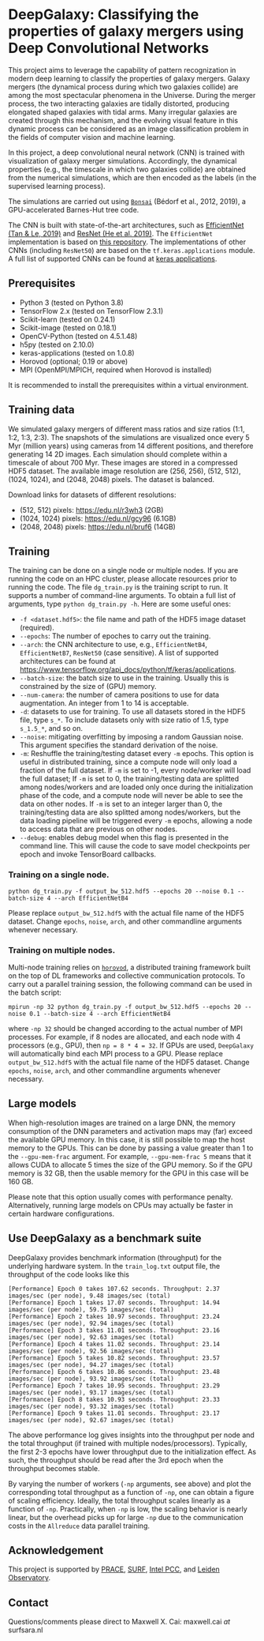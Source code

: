 # DeepGalaxy: Classifying the properties of galaxy mergers using Deep Convolutional Networks

This project aims to leverage the capability of pattern recognization in modern deep learning to classify the properties of galaxy mergers. Galaxy mergers (the dynamical process during which two galaxies collide) are among the most spectacular phenomena in the Universe. During the merger process, the two interacting galaxies are tidally distorted, producing elongated shaped galaxies with tidal arms. Many irregular galaxies are created through this mechanism, and the evolving visual feature in this dynamic process can be considered as an image classification problem in the fields of computer vision and machine learning.

In this project, a deep convolutional neural network (CNN) is trained with visualization of galaxy merger simulations. Accordingly, the dynamical properties (e.g., the timescale in which two galaxies collide) are obtained from the numerical simulations, which are then encoded as the labels (in the supervised learning process). 

The simulations are carried out using [`Bonsai`](https://github.com/treecode/Bonsai) (Bédorf et al., 2012, 2019), a GPU-accelerated Barnes-Hut tree code. 

The CNN is built with state-of-the-art architectures, such as [EfficientNet (Tan & Le, 2019)](https://arxiv.org/abs/1905.11946) and [ResNet (He et al. 2019)](https://arxiv.org/abs/1512.03385). The `EfficientNet` implementation is based on [this repository](https://github.com/qubvel/efficientnet). The implementations of other CNNs (including `ResNet50`) are based on the `tf.keras.applications` module. A full list of supported CNNs can be found at [keras applications](https://www.tensorflow.org/api_docs/python/tf/keras/applications).



## Prerequisites
- Python 3 (tested on Python 3.8)
- TensorFlow 2.x (tested on TensorFlow 2.3.1)
- Scikit-learn (tested on 0.24.1)
- Scikit-image (tested on 0.18.1)
- OpenCV-Python (tested on 4.5.1.48)
- h5py (tested on 2.10.0)
- keras-applications (tested on 1.0.8)
- Horovod (optional; 0.19 or above)
- MPI (OpenMPI/MPICH, required when Horovod is installed)

It is recommended to install the prerequisites within a virtual environment.


## Training data
We simulated galaxy mergers of different mass ratios and size ratios (1:1, 1:2, 1:3, 2:3). The snapshots of the simulations are visualized once every 5 Myr (million years) using cameras from 14 different positions, and therefore generating 14 2D images. Each simulation should complete within a timescale of about 700 Myr. These images are stored in a compressed HDF5 dataset. The available image resolution are (256, 256), (512, 512), (1024, 1024), and (2048, 2048) pixels. The dataset is balanced.

Download links for datasets of different resolutions:
- (512, 512) pixels: https://edu.nl/r3wh3 (2GB)
- (1024, 1024) pixels: https://edu.nl/gcy96 (6.1GB)
- (2048, 2048) pixels: https://edu.nl/bruf6 (14GB)

## Training

The training can be done on a single node or multiple nodes. If you are running the code on an HPC cluster, please allocate resources prior to running the code. The file `dg_train.py` is the training script to run. It supports a number of command-line arguments. To obtain a full list of arguments, type `python dg_train.py -h`. Here are some useful ones:

- `-f <dataset.hdf5>`: the file name and path of the HDF5 image dataset (required).
- `--epochs`: The number of epoches to carry out the training. 
- `--arch`: the CNN architecture to use, e.g., `EfficientNetB4`, `EfficientNetB7`, `ResNet50` (case sensitive). A list of supported architectures can be found at https://www.tensorflow.org/api_docs/python/tf/keras/applications.
- `--batch-size`: the batch size to use in the training. Usually this is constrained by the size of (GPU) memory.
- `--num-camera`: the number of camera positions to use for data augmentation. An integer from 1 to 14 is acceptable.
- `-d`: datasets to use for training. To use all datasets stored in the HDF5 file, type `s_*`. To include datasets only with size ratio of 1.5, type `s_1.5_*`, and so on.
- `--noise`: mitigating overfitting by imposing a random Gaussian noise. This argument specifies the standard derivation of the noise. 
- `-m`: Reshuffle the training/testing dataset every `-m` epochs. This option is useful in distributed training, since a compute node will only load a fraction of the full dataset. If `-m` is set to -1, every node/worker will load the full dataset; If `-m` is set to 0, the training/testing data are splitted among nodes/workers and are loaded only once during the initialization phase of the code, and a compute node will never be able to see the data on other nodes. If `-m` is set to an integer larger than 0, the training/testing data are also splitted among nodes/workers, but the data loading pipeline will be triggered every `-m` epochs, allowing a node to access data that are previous on other nodes.
- `--debug`: enables debug model when this flag is presented in the command line. This will cause the code to save model checkpoints per epoch and invoke TensorBoard callbacks.

### Training on a single node.

```
python dg_train.py -f output_bw_512.hdf5 --epochs 20 --noise 0.1 --batch-size 4 --arch EfficientNetB4
```
Please replace `output_bw_512.hdf5` with the actual file name of the HDF5 dataset. Change `epochs`, `noise`, `arch`, and other commandline arguments whenever necessary.

### Training on multiple nodes.

Multi-node training relies on [`horovod`](https://github.com/horovod/horovod), a distributed training framework built on the top of DL frameworks and collective communication protocols. To carry out a parallel training session, the following command can be used in the batch script:

```
mpirun -np 32 python dg_train.py -f output_bw_512.hdf5 --epochs 20 --noise 0.1 --batch-size 4 --arch EfficientNetB4
```
where `-np 32` should be changed according to the actual number of MPI processes. For example, if 8 nodes are allocated, and each node with 4 processors (e.g., GPU), then `np = 8 * 4 = 32`. If GPUs are used, `DeepGalaxy` will automatically bind each MPI process to a GPU.  Please replace `output_bw_512.hdf5` with the actual file name of the HDF5 dataset. Change `epochs`, `noise`, `arch`, and other commandline arguments whenever necessary.

## Large models
When high-resolution images are trained on a large DNN, the memory consumption of the DNN parameters and activation maps may (far) exceed the available GPU memory. In this case, it is still possible to map the host memory to the GPUs. This can be done by passing a value greater than 1 to the `--gpu-mem-frac` argument. For example, `--gpu-mem-frac 5` means that it allows CUDA to allocate 5 times the size of the GPU memory. So if the GPU memory is 32 GB, then the usable memory for the GPU in this case will be 160 GB.

Please note that this option usually comes with performance penalty. Alternatively, running large models on CPUs may actually be faster in certain hardware configurations.

## Use DeepGalaxy as a benchmark suite
DeepGalaxy provides benchmark information (throughput) for the underlying hardware system. In the `train_log.txt` output file, the throughput of the code looks like this
```
[Performance] Epoch 0 takes 107.62 seconds. Throughput: 2.37 images/sec (per node), 9.48 images/sec (total)
[Performance] Epoch 1 takes 17.07 seconds. Throughput: 14.94 images/sec (per node), 59.75 images/sec (total)
[Performance] Epoch 2 takes 10.97 seconds. Throughput: 23.24 images/sec (per node), 92.94 images/sec (total)
[Performance] Epoch 3 takes 11.01 seconds. Throughput: 23.16 images/sec (per node), 92.63 images/sec (total)
[Performance] Epoch 4 takes 11.02 seconds. Throughput: 23.14 images/sec (per node), 92.56 images/sec (total)
[Performance] Epoch 5 takes 10.82 seconds. Throughput: 23.57 images/sec (per node), 94.27 images/sec (total)
[Performance] Epoch 6 takes 10.86 seconds. Throughput: 23.48 images/sec (per node), 93.92 images/sec (total)
[Performance] Epoch 7 takes 10.95 seconds. Throughput: 23.29 images/sec (per node), 93.17 images/sec (total)
[Performance] Epoch 8 takes 10.93 seconds. Throughput: 23.33 images/sec (per node), 93.32 images/sec (total)
[Performance] Epoch 9 takes 11.01 seconds. Throughput: 23.17 images/sec (per node), 92.67 images/sec (total)
```
The above performance log gives insights into the throughput per node and the total throughput (if trained with multiple nodes/processors). Typically, the first 2-3 epochs have lower throughput due to the initialization effect. As such, the throughput should be read after the 3rd epoch when the throughput becomes stable. 

By varying the number of workers (`-np` arguments, see above) and plot the corresponding total throughput as a function of `-np`, one can obtain a figure of scaling efficiency. Ideally, the total throughput scales linearly as a function of `-np`.  Practically, when `-np` is low, the scaling behavior is nearly linear, but the overhead picks up for large `-np` due to the communication costs in the `Allreduce` data parallel training. 


## Acknowledgement
This project is supported by [PRACE](https://prace-ri.eu/), [SURF](https://www.surf.nl/en), [Intel PCC](https://software.intel.com/content/www/us/en/develop/topics/parallel-computing-centers.html), and [Leiden Observatory](https://www.universiteitleiden.nl/en/science/astronomy).

## Contact
Questions/comments please direct to Maxwell X. Cai: maxwell.cai _at_ surfsara.nl
